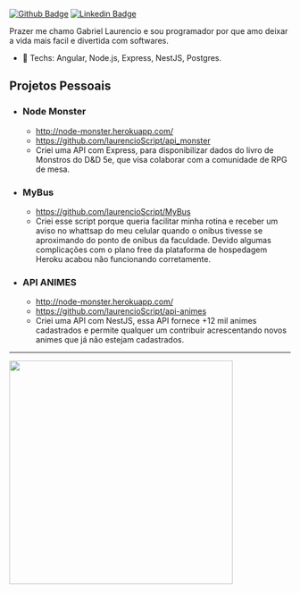 [![Github Badge](https://img.shields.io/badge/-Github-000?style=flat-square&logo=Github&logoColor=white&link=https://github.com/laurencioScript)](https://github.com/laurencioScript)
[![Linkedin Badge](https://img.shields.io/badge/-LinkedIn-blue?style=flat-square&logo=Linkedin&logoColor=white&link=https://www.linkedin.com/in/gabriel-laurencio-barbosa/)](https://www.linkedin.com/in/gabriel-laurencio-barbosa/)

Prazer me chamo Gabriel Laurencio e sou programador por que amo deixar a vida mais facil e divertida com softwares.

- :blue_heart: Techs: Angular, Node.js, Express, NestJS, Postgres.

## Projetos Pessoais

- ### Node Monster
  - http://node-monster.herokuapp.com/
  - https://github.com/laurencioScript/api_monster
  - Criei uma API com Express, para disponibilizar dados do livro de Monstros do D&D 5e, que visa colaborar com a comunidade de RPG de mesa.

- ### MyBus
  - https://github.com/laurencioScript/MyBus
  - Criei esse script porque queria facilitar minha rotina e receber um aviso no whattsap do meu celular quando o onibus tivesse se aproximando do ponto de onibus da faculdade. Devido algumas complicações com o plano free da plataforma de hospedagem Heroku acabou não funcionando corretamente.

- ### API ANIMES
  - http://node-monster.herokuapp.com/
  - https://github.com/laurencioScript/api-animes
  - Criei uma API com NestJS, essa API fornece +12 mil animes cadastrados e permite qualquer um contribuir acrescentando novos animes que já não estejam cadastrados.

<hr>

<img width="400px" align="center" src="https://github-readme-stats.vercel.app/api/top-langs/?username=laurencioScript&hide=html&layout=compact&theme=buefy" />  
